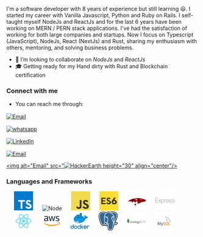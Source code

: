 I'm a software developer with 8 years of experience but still learning 😃. I started my career with Vanilla Javascript, Python and Ruby on Rails. I self-taught myself NodeJs and ReactJs and for the last 6 years have been working on MERN / PERN stack applications. I've had the satisfaction of working for both large companies and startups. Now I focus on Typescript (JavaScript), NodeJs, React (NextJs) and Rust, sharing my enthusiasm with others, mentoring, and solving business problems.

- 🌱  I’m looking to collaborate on *NodeJs* and *ReactJs* 
- 🎓  Getting ready for my Hand dirty with Rust and Blockchain certification 

### Connect with me

- You can reach me through: 

<a href="mailto:imranhp313@gmail.com" title="Email"><img alt="Email" src="https://img.shields.io/badge/Gmail-D14836?style=for-the-badge&logo=gmail&logoColor=white" height="30" align="center"/></a> 

<a href="https://wa.me/923098500753" title="Whatsapp"><img alt="whatsapp"  src="https://img.shields.io/badge/WhatsApp-25D366?style=for-the-badge&logo=whatsapp&logoColor=white" height="30" align="center"/></a> 

<a href="https://www.linkedin.com/in/muhammad-imran-haider-9277a375/"><img  alt="LinkedIn" title="LinkedIn" src="https://img.shields.io/static/v1?message=LinkedIn&logo=linkedin&label=&color=0077B5&logoColor=white&labelColor=&style=for-the-badge" height="30" align="center" /></a> 

<a href="https://www.codewars.com/users/imran-haider313" title="Codewars"><img alt="Email"  src="![Codewars](https://img.shields.io/badge/Codewars-B1361E?style=for-the-badge&logo=codewars&logoColor=white)" height="30" align="center"/></a> 

<a href="https://www.hackerrank.com/profile/imranhp313" title="Hacker Rank"><img alt="Email"  src="![HackerEarth](https://img.shields.io/badge/HackerEarth-%232C3454.svg?style=for-the-badge&logo=HackerEarth&logoColor=Blue)
 height="30" align="center"/></a> 


### Languages and Frameworks

<div>
<img alt="Typescript" height="50" width="50" style="margin-left: 20px;" src="https://raw.githubusercontent.com/github/explore/80688e429a7d4ef2fca1e82350fe8e3517d3494d/topics/typescript/typescript.png" /> 
<img alt="Node" height="50" width="50" style="margin-left: 20px;" src="https://raw.githubusercontent.com/github/explore/80688e429a7d4ef2fca1e82350fe8e3517d3494d/topics/node/node.png" /> 
<img alt="JavaScript" height="50" width="50" style="margin-left: 20px;" src="https://raw.githubusercontent.com/github/explore/80688e429a7d4ef2fca1e82350fe8e3517d3494d/topics/javascript/javascript.png"/>
<img alt="ES6" height="50" width="50" style="margin-left: 20px;" src="https://raw.githubusercontent.com/github/explore/80688e429a7d4ef2fca1e82350fe8e3517d3494d/topics/es6/es6.png"/>
<img alt="Mongoose" height="50" width="50" style="margin-left: 20px;" src="https://raw.githubusercontent.com/github/explore/80688e429a7d4ef2fca1e82350fe8e3517d3494d/topics/mongoose/mongoose.png"/>
<img alt="Express" height="50" width="50" style="margin-left: 20px;" src="https://raw.githubusercontent.com/github/explore/80688e429a7d4ef2fca1e82350fe8e3517d3494d/topics/express/express.png"/> 
<img alt="React" height="50" width="50" style="margin-left: 20px;" src="https://raw.githubusercontent.com/github/explore/80688e429a7d4ef2fca1e82350fe8e3517d3494d/topics/react/react.png"/>
<img alt="AWS" height="50" width="50" style="margin-left: 20px;" src="https://raw.githubusercontent.com/github/explore/80688e429a7d4ef2fca1e82350fe8e3517d3494d/topics/aws/aws.png"/>
<img alt="Docker" height="50" width="50" style="margin-left: 20px;" src="https://raw.githubusercontent.com/github/explore/80688e429a7d4ef2fca1e82350fe8e3517d3494d/topics/docker/docker.png" />
<img alt="PostgreSql" height="50" width="50" style="margin-left: 20px;" src="https://raw.githubusercontent.com/github/explore/80688e429a7d4ef2fca1e82350fe8e3517d3494d/topics/postgresql/postgresql.png"/>
<img alt="MongoDb" height="50" width="50" style="margin-left: 20px;" src="https://raw.githubusercontent.com/github/explore/80688e429a7d4ef2fca1e82350fe8e3517d3494d/topics/mongodb/mongodb.png" />
<img alt="MySql" height="50" width="50" style="margin-left: 20px;" src="https://raw.githubusercontent.com/github/explore/80688e429a7d4ef2fca1e82350fe8e3517d3494d/topics/mysql/mysql.png" />
</div>
